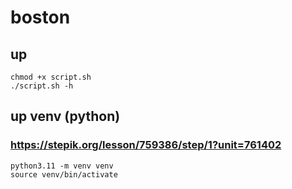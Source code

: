 # boston

## up
```shell
chmod +x script.sh
./script.sh -h
```

## up venv (python)
### https://stepik.org/lesson/759386/step/1?unit=761402
```shell
python3.11 -m venv venv
source venv/bin/activate
```